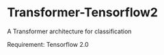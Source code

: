 # Transformer-Tensorflow2
A Transformer architecture for classification

Requirement:
Tensorflow 2.0